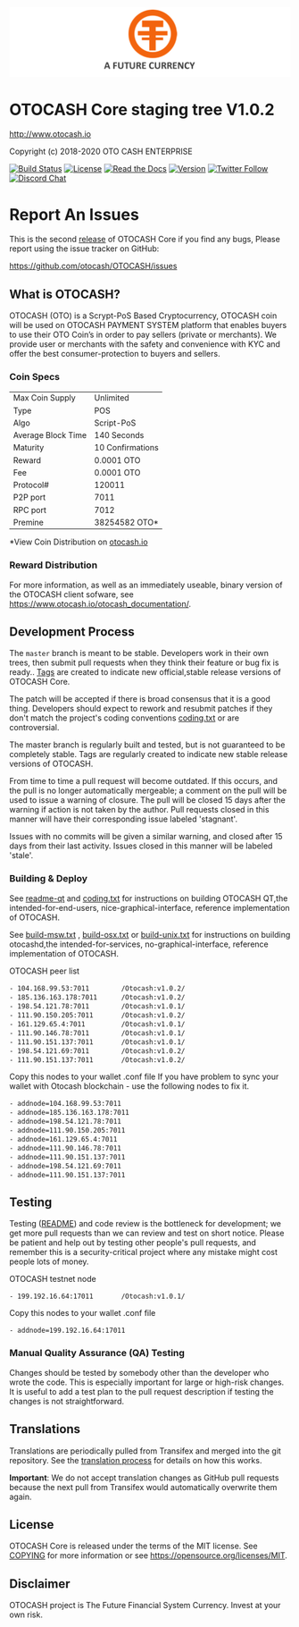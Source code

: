 
<img src="https://github.com/otocash/masterbuilder/blob/master/src/qt/res/images/githubbanner.png">


OTOCASH Core staging tree V1.0.2 
================================

http://www.otocash.io

Copyright (c) 2018-2020 OTO CASH ENTERPRISE

[![Build Status](https://travis-ci.org/otocash/masterbuilder.svg?branch=master)](https://travis-ci.org/otocash/masterbuilder)
[![License][license-badge]][license-page]
[![Read the Docs](https://readthedocs.org/projects/yt2mp3/badge/?version=latest)](https://www.otocash.io/otocash_documentation/)
[![Version](https://badge.fury.io/gh/tterb%2FHyde.svg)](https://badge.fury.io/gh/tterb%2FHyde)
[![Twitter Follow](https://img.shields.io/twitter/follow/otocashofficial.svg?style=social)](https://twitter.com/otocashofficial)
[![Discord Chat](https://img.shields.io/discord/308323056592486420.svg)](https://discordapp.com/invite/Xunp5q5)  


[license-page]: LICENSE
[license-badge]: http://img.shields.io/badge/License-MIT-brightgreen.svg

Report An Issues 
================

This is the second [release](https://github.com/otocash/OTOCASH/releases) of OTOCASH Core if you find any bugs, Please report using the issue tracker on GitHub:

https://github.com/otocash/OTOCASH/issues

What is OTOCASH?
----------------

OTOCASH (OTO) is a Scrypt-PoS Based Cryptocurrency, OTOCASH coin will be used on OTOCASH PAYMENT SYSTEM platform that enables buyers to use their OTO Coin’s in order to pay sellers (private or merchants). We provide user or merchants with the safety and convenience with KYC and offer the best consumer-protection to buyers and sellers.

### Coin Specs
<table>
<tr><td>Max Coin Supply</td><td>Unlimited</td></tr>
<tr><td>Type</td><td>POS </td></tr>
<tr><td>Algo</td><td>Script-PoS</td></tr>
<tr><td>Average Block Time</td><td>140 Seconds</td></tr>
<tr><td>Maturity</td><td>10 Confirmations</td></tr>
<tr><td>Reward</td><td>0.0001 OTO</td></tr>
<tr><td>Fee</td><td>0.0001 OTO</td></tr>
<tr><td>Protocol#</td><td>120011</td></tr>
<tr><td>P2P port</td><td>7011</td></tr>
<tr><td>RPC port</td><td>7012</td></tr>
<tr><td>Premine</td><td>38254582 OTO*</td></tr>
</table>

*View Coin Distribution on [otocash.io](https://www.otocash.io/#distribution)

### Reward Distribution
For more information, as well as an immediately useable, binary version of
the OTOCASH client sofware, see https://www.otocash.io/otocash_documentation/.


Development Process
-------------------

The `master` branch is meant to be stable. Developers work in their own trees, then submit pull requests when they think their feature or bug fix is ready.. [Tags](https://github.com/otocash/OTOCASH/tags) are created to indicate new official,stable release versions of OTOCASH Core.

The patch will be accepted if there is broad consensus that it is a good thing.  Developers should expect to rework and resubmit patches if they don't match the project's coding conventions [coding.txt](/doc/coding.txt) or are controversial.

The master branch is regularly built and tested, but is not guaranteed to be completely stable. Tags are regularly created to indicate new stable release versions of OTOCASH.

From time to time a pull request will become outdated. If this occurs, and the pull is no longer automatically mergeable; a comment on the pull will be used to issue a warning of closure. The pull will be closed 15 days after the warning if action is not taken by the author. Pull requests closed in this manner will have their corresponding issue labeled 'stagnant'.

Issues with no commits will be given a similar warning, and closed after 15 days from their last activity. Issues closed in this manner will be labeled 'stale'.


### Building & Deploy

See  [readme-qt](/doc/readme-qt.rst) and [coding.txt](/doc/coding.txt) for instructions on building OTOCASH QT,the intended-for-end-users, nice-graphical-interface, reference implementation of OTOCASH.

See [build-msw.txt](/doc/build-msw.txt) , [build-osx.txt](/doc/build-osx.txt) or [build-unix.txt](/doc/build-unix.txt) for instructions on building otocashd,the intended-for-services, no-graphical-interface, reference implementation of OTOCASH.


OTOCASH peer list

```
- 104.168.99.53:7011	    /Otocash:v1.0.2/	
- 185.136.163.178:7011      /Otocash:v1.0.2/	
- 198.54.121.78:7011	    /Otocash:v1.0.1/
- 111.90.150.205:7011       /Otocash:v1.0.2/ 
- 161.129.65.4:7011         /Otocash:v1.0.1/ 
- 111.90.146.78:7011        /Otocash:v1.0.1/ 
- 111.90.151.137:7011       /Otocash:v1.0.1/
- 198.54.121.69:7011        /Otocash:v1.0.2/
- 111.90.151.137:7011       /Otocash:v1.0.2/
```

Copy this nodes to your wallet .conf file
If you have problem to sync your wallet with Otocash blockchain - use the following nodes to fix it.

```
- addnode=104.168.99.53:7011
- addnode=185.136.163.178:7011 
- addnode=198.54.121.78:7011
- addnode=111.90.150.205:7011
- addnode=161.129.65.4:7011 
- addnode=111.90.146.78:7011
- addnode=111.90.151.137:7011 
- addnode=198.54.121.69:7011 
- addnode=111.90.151.137:7011 
```


Testing
-------

Testing ([README](/src/test/README)) and code review is the bottleneck for development; we get more pull
requests than we can review and test on short notice. Please be patient and help out by testing
other people's pull requests, and remember this is a security-critical project where any mistake might cost people
lots of money.

OTOCASH testnet node

```
- 199.192.16.64:17011	    /Otocash:v1.0.1/	
```
Copy this nodes to your wallet .conf file

```
- addnode=199.192.16.64:17011
```


### Manual Quality Assurance (QA) Testing

Changes should be tested by somebody other than the developer who wrote the
code. This is especially important for large or high-risk changes. It is useful
to add a test plan to the pull request description if testing the changes is
not straightforward.

Translations
------------

Translations are periodically pulled from Transifex and merged into the git repository. See the
[translation process](doc/translation_process.md) for details on how this works.

**Important**: We do not accept translation changes as GitHub pull requests because the next
pull from Transifex would automatically overwrite them again.

License
-------

OTOCASH Core is released under the terms of the MIT license. See [COPYING](COPYING) for more
information or see https://opensource.org/licenses/MIT.

Disclaimer
-------------------

OTOCASH project is The Future Financial System Currency.
Invest at your own risk.


